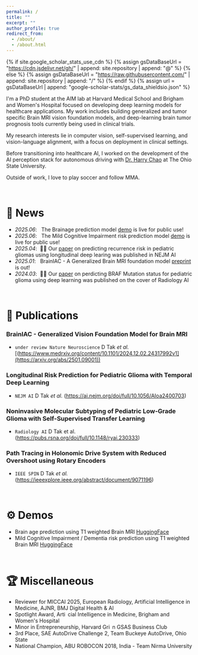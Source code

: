 ```yaml
---
permalink: /
title: ""
excerpt: ""
author_profile: true
redirect_from: 
  - /about/
  - /about.html
---
```


{% if site.google_scholar_stats_use_cdn %}
{% assign gsDataBaseUrl = "https://cdn.jsdelivr.net/gh/" | append: site.repository | append: "@" %}
{% else %}
{% assign gsDataBaseUrl = "https://raw.githubusercontent.com/" | append: site.repository | append: "/" %}
{% endif %}
{% assign url = gsDataBaseUrl | append: "google-scholar-stats/gs_data_shieldsio.json" %}

<span class='anchor' id='about-me'></span>
I'm a PhD student at the AIM lab at Harvard Medical School and Brigham and Women's Hospital focused on developing deep learning models for healthcare applications. My work includes building generalized and tumor specific Brain MRI vision foundation models, and deep-learning brain tumor prognosis tools currently being used in clinical trials.

My research interests lie in computer vision, self-supervised learning, and vision-language alignment, with a focus on deployment in clinical settings. 

Before transitioning into healthcare AI, I worked on the development of the AI perception stack for autonomous driving with [Dr. Harry Chao](https://sites.google.com/view/wei-lun-harry-chao/home?authuser=0) at The Ohio State University. 

Outside of work, I love to play soccer and follow MMA.

&nbsp;
# 📰 News
- *2025.06*: &nbsp; The Brainage prediction model [demo](https://huggingface.co/spaces/Divytak/BrainIAC-Brainage-V0) is live for public use! 
- *2025.06*: &nbsp; The Mild Cognitive Impairment risk prediction model [demo](https://huggingface.co/spaces/Divytak/BrainIAC-MildCognitiveImpairment_Classification) is live for public use! 
- *2025.04*: &nbsp;🎉📝 Our [paper](https://ai.nejm.org/doi/full/10.1056/AIoa2400703) on predicting recurrence risk in pediatric gliomas using longitudinal deep learing was published in NEJM AI
- *2025.01*: &nbsp; BrainIAC - A Generalized Brain MRI foundation model [preprint](https://www.medrxiv.org/content/10.1101/2024.12.02.24317992v1) is out! 
- *2024.03*: &nbsp;🎉📝 Our [paper](https://pubs.rsna.org/doi/full/10.1148/ryai.230333) on perdicting BRAF Mutation status for pediatric glioma using deep learning was published on the cover of Radiology AI 

&nbsp;

# 📝 Publications 

### BrainIAC - Generalized Vision Foundation Model for Brain MRI
- `under review Nature Neuroscience` D Tak *et al.* [(https://www.medrxiv.org/content/10.1101/2024.12.02.24317992v1](https://arxiv.org/abs/2501.09001)) 

### Longitudinal Risk Prediction for Pediatric Glioma with Temporal Deep Learning
- `NEJM AI` D Tak *et al.* (https://ai.nejm.org/doi/full/10.1056/AIoa2400703) 

### Noninvasive Molecular Subtyping of Pediatric Low-Grade Glioma with Self-Supervised Transfer Learning
- `Radiology AI` D Tak et al. (https://pubs.rsna.org/doi/full/10.1148/ryai.230333) 

### Path Tracing in Holonomic Drive System with Reduced Overshoot using Rotary Encoders 
- `IEEE SPIN` D Tak *et al.* (https://ieeexplore.ieee.org/abstract/document/9071196) 


&nbsp;
# ⚙️ Demos 
- Brain age prediction using T1 weighted Brain MRI [HuggingFace](https://huggingface.co/spaces/Divytak/BrainIAC-Brainage-V0)
- Mild Cognitive Impairment / Dementia risk prediction using T1 weighted Brain MRI [HuggingFace](https://huggingface.co/spaces/Divytak/BrainIAC-MildCognitiveImpairment_Classification)

&nbsp;
# 🏆 Miscellaneous 
- Reviewer for MICCAI 2025, European Radiology, Artificial Intelligence in Medicine, AJNR, BMJ Digital Health & AI
- Spotlight Award, Arti cial Intelligence in Medicine, Brigham and Women's Hospital
- Minor in Entrepreneurship, Harvard Gri n GSAS Business Club
- 3rd Place, SAE AutoDrive Challenge 2, Team Buckeye AutoDrive, Ohio State
- National Champion, ABU ROBOCON 2018, India -  Team Nirma University 

